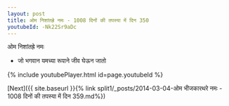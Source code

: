 ```yaml
---
layout: post
title: ओम निशांतह्रे नमः - 1008 दिनों की तपस्या में दिन 350
youtubeId: -Nk22Sr9aDc
---
```

 
 
 ओम निशांतह्रे नमः  
 
 -  जो भगवान यमच्या रूपाने जीव घेऊन जातो 
 
  
 
  
 
 
 
 
 
 


{% include youtubePlayer.html id=page.youtubeId %}
 
[Next]({{ site.baseurl }}{% link  split1/_posts/2014-03-04-ओम भीजकारथरे नमः - 1008 दिनों की तपस्या में दिन 359.md%})
 
